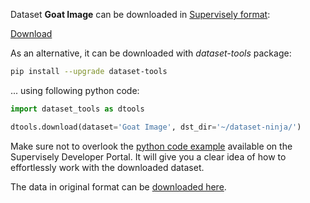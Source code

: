 Dataset **Goat Image** can be downloaded in [Supervisely format](https://developer.supervisely.com/api-references/supervisely-annotation-json-format):

 [Download](https://assets.supervisely.com/supervisely-supervisely-assets-public/teams_storage/H/8/nr/wzOrK9ly3aZrYqwmjPFTJiZfmqWXaYRJFpIL8QiQhSwErWFSgTfrLlKRLSKaCoCscdxTgn7X1jIVpyVawF7Mfta8EYGMYdVB2Iua5Jx7B2UbdBL2ONqOWF5FQZBV.tar)

As an alternative, it can be downloaded with *dataset-tools* package:
``` bash
pip install --upgrade dataset-tools
```

... using following python code:
``` python
import dataset_tools as dtools

dtools.download(dataset='Goat Image', dst_dir='~/dataset-ninja/')
```
Make sure not to overlook the [python code example](https://developer.supervisely.com/getting-started/python-sdk-tutorials/iterate-over-a-local-project) available on the Supervisely Developer Portal. It will give you a clear idea of how to effortlessly work with the downloaded dataset.

The data in original format can be [downloaded here](https://prod-dcd-datasets-cache-zipfiles.s3.eu-west-1.amazonaws.com/4skwhnrscr-2.zip).